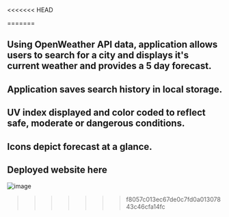 <<<<<<< HEAD

=======
## Using OpenWeather API data, application allows users to search for a city and displays it's current weather and provides a 5 day forecast.

## Application saves search history in local storage.

## UV index displayed and color coded to reflect safe, moderate or dangerous conditions.

## Icons depict forecast at a glance.

## Deployed website here 

![image](https://user-images.githubusercontent.com/96792780/162426311-f6ff18dd-565a-4b01-8384-ca54c1794166.png)
>>>>>>> f8057c013ec67de0c7fd0a01307843c46cfa14fc
